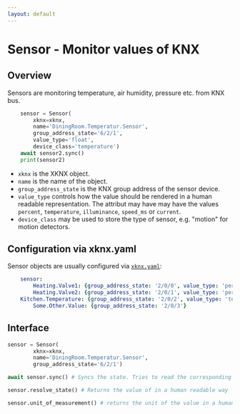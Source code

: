 ```yaml
---
layout: default
---
```


# [](#header-1)Sensor - Monitor values of KNX

## [](#header-2)Overview

Sensors are monitoring temperature, air humidity, pressure etc. from KNX bus.

```python
    sensor = Sensor(
        xknx=xknx,
        name='DiningRoom.Temperatur.Sensor',
        group_address_state='6/2/1',
        value_type='float',
        device_class='temperature')
    await sensor2.sync()
    print(sensor2)
```

* `xknx` is the XKNX object.
* `name` is the name of the object.
* `group_address_state` is the KNX group address of the sensor device.
* `value_type` controls how the value should be rendered in a human readable representation. The attribut may have may have the values `percent`, `temperature`, `illuminance`, `speed_ms` or `current`.
* `device_class` may be used to store the type of sensor, e.g. "motion" for motion detectors.


## [](#header-2)Configuration via **xknx.yaml**

Sensor objects are usually configured via [`xknx.yaml`](/configuration):

```yaml
    sensor:
        Heating.Valve1: {group_address_state: '2/0/0', value_type: 'percent'}
        Heating.Valve2: {group_address_state: '2/0/1', value_type: 'percent'}
	Kitchen.Temperature: {group_address_state: '2/0/2', value_type: 'temperature'}
        Some.Other.Value: {group_address_state: '2/0/3'}
```

## [](#header-2)Interface

```python
sensor = Sensor(
        xknx=xknx,
        name='DiningRoom.Temperatur.Sensor',
        group_address_state='6/2/1')

await sensor.sync() # Syncs the state. Tries to read the corresponding value from the bus.

sensor.resolve_state() # Returns the value of in a human readable way

sensor.unit_of_measurement() # returns the unit of the value in a human readable way
```


